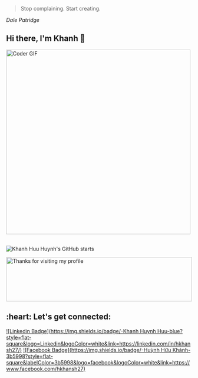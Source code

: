 > Stop complaining. Start creating. 

*Dale Patridge* 
## Hi there, I'm Khanh 👋

<img src="https://media.giphy.com/media/SWoSkN6DxTszqIKEqv/giphy.gif" alt="Coder GIF" width="500">
<!-- - 😄 Pronouns: -->


<br />
<br />

![Khanh Huu Huynh's GitHub starts](https://github-readme-stats.vercel.app/api?username=hkhansh27&show_icons=true&theme=cobalt)

<img height="120" alt="Thanks for visiting my profile" width="100%" src="https://github.com/dibyendu415/dibyendu415/blob/master/marquee.svg" />

<h2 align="left">:heart: Let's get connected:</h2>

[![Linkedin Badge](https://img.shields.io/badge/-Khanh Huynh Huu-blue?style=flat-square&logo=Linkedin&logoColor=white&link=https://linkedin.com/in/hkhansh27/)](https://linkedin.com/in/hkhansh27) [![Facebook Badge](https://img.shields.io/badge/-Huỳnh Hữu Khánh-3b5998?style=flat-square&labelColor=3b5998&logo=facebook&logoColor=white&link=https://www.facebook.com/hkhansh27)](https://www.facebook.com/hkhansh27)
